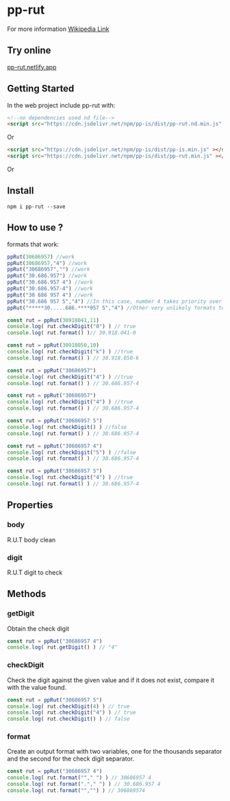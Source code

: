 # pp-rut

For more information [Wikipedia Link](https://es.wikipedia.org/wiki/Rol_%C3%9Anico_Tributario)

## Try online

[pp-rut.netlify.app](https://pp-rut.netlify.app/)

## Getting Started

In the web project include pp-rut with:

```html
<!--no dependencies used nd file-->
<script src="https://cdn.jsdelivr.net/npm/pp-is/dist/pp-rut.nd.min.js" ></script>
```
Or 

```html
<script src="https://cdn.jsdelivr.net/npm/pp-is/dist/pp-is.min.js" ></script>
<script src="https://cdn.jsdelivr.net/npm/pp-is/dist/pp-rut.min.js" ></script>
```

Or
## Install
```console
npm i pp-rut --save
```
## How to use ?

formats that work:
```javascript
ppRut(30686957) //work
ppRut(30686957,"4") //work
ppRut("30686957","") //work
ppRut("30.686.957") //work
ppRut("30.686.957 4") //work
ppRut("30.686.957-4") //work
ppRut("30 686 957 4") //work
ppRut("30.686 957 5","4") //In this case, number 4 takes priority over number 5.
ppRut("*****30.....686.****957 5","4") //Other very unlikely formats to work
```

```javascript
const rut = ppRut(30918041,11)
console.log( rut.checkDigit("0") ) // true
console.log( rut.format() )// 30.918.041-0
```

```javascript
const rut = ppRut(30918050,10)
console.log( rut.checkDigit("k") ) //true
console.log( rut.format() ) // 30.918.050-k
```
```javascript
const rut = ppRut("30686957")
console.log( rut.checkDigit("4") ) //true
console.log( rut.format() ) // 30.686.957-4
```
```javascript
const rut = ppRut("30686957")
console.log( rut.checkDigit("4") ) //true
console.log( rut.format() ) // 30.686.957-4
```
```javascript
const rut = ppRut("30686957 5")
console.log( rut.checkDigit() ) //false
console.log( rut.format() ) // 30.686.957-4
```
```javascript
const rut = ppRut("30686957 4")
console.log( rut.checkDigit("5") ) //false
console.log( rut.format() ) // 30.686.957-4
```
```javascript
const rut = ppRut("30686957 5")
console.log( rut.checkDigit("4") ) //true
console.log( rut.format() ) // 30.686.957-4
```

## Properties

### body
R.U.T body clean 
### digit
R.U.T digit to check

## Methods 

### getDigit

Obtain the check digit

```javascript
const rut = ppRut("30686957 4")
console.log( rut.getDigit() ) // "4"
```

### checkDigit

Check the digit against the given value and if it does not exist, compare it with the value found.

```javascript
const rut = ppRut("30686957 5")
console.log( rut.checkDigit(4) ) // true
console.log( rut.checkDigit("4") ) // true
console.log( rut.checkDigit() ) // false
```

### format

Create an output format with two variables, one for the thousands separator and the second for the check digit separator.

```javascript
const rut = ppRut("30686957 4")
console.log( rut.format(""," ") ) // 30686957 4
console.log( rut.format("."," ") ) // 30.686.957 4
console.log( rut.format("","") ) // 306869574
```